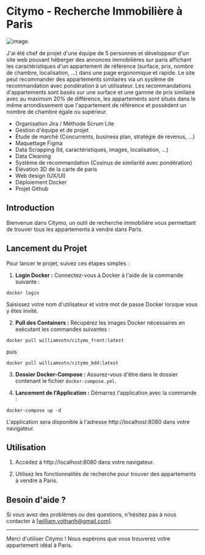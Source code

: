# Citymo - Recherche Immobilière à Paris
![image](https://github.com/user-attachments/assets/7b8c78ca-3f50-4a14-b6de-da2326695a14)

J'ai été chef de projet d'une équipe de 5 personnes et développeur d'un site web pouvant héberger des annonces immobilières sur paris affichant les caractéristiques d'un appartement de référence (surface, prix, nombre de chambre, localisation, …) dans une page ergonomique et rapide. Le site peut recommander des appartements similaires via un système de recommandation avec pondération à un utilisateur. Les recommandations d'appartements sont basés sur une surface et une gamme de prix similaire avec au maximum 20% de différence, les appartements sont situés dans le même arrondissement que l'appartement de référence et possèdent un nombre de chambre égale ou supérieur.

- Organisation Jira / Méthode Scrum Lite
- Gestion d'équipe et de projet
- Étude de marché (Concurrents, business plan, stratégie de revenus, …)
- Maquettage Figma 
- Data Scrapping (Id, caractéristiques, images, localisation, …)
- Data Cleaning
- Système de recommandation (Cosinus de similarité avec pondération)
- Élévation 3D de la carte de paris
- Web design (UX/UI)
- Déploiement Docker
- Projet Github

## Introduction

Bienvenue dans Citymo, un outil de recherche immobilière vous permettant de trouver tous les appartements à vendre dans Paris.

## Lancement du Projet

Pour lancer le projet, suivez ces étapes simples :

1. **Login Docker :** Connectez-vous à Docker à l'aide de la commande suivante :

```
docker login
```

Saisissez votre nom d'utilisateur et votre mot de passe Docker lorsque vous y êtes invité.

2. **Pull des Containers :** Récupérez les images Docker nécessaires en exécutant les commandes suivantes :

```
docker pull williamvotn/citymo_front:latest
```
puis
```
docker pull williamvotn/citymo_bdd:latest
```

3. **Dossier Docker-Compose :** Assurez-vous d'être dans le dossier contenant le fichier `docker-compose.yml`.

4. **Lancement de l'Application :** Démarrez l'application avec la commande :

```
docker-compose up -d
```

L'application sera disponible à l'adresse http://localhost:8080 dans votre navigateur.

## Utilisation

1. Accédez à http://localhost:8080 dans votre navigateur.

2. Utilisez les fonctionnalités de recherche pour trouver des appartements à vendre à Paris.

## Besoin d'aide ?

Si vous avez des problèmes ou des questions, n'hésitez pas à nous contacter à [william.vothanh@gmail.com].

---

Merci d'utiliser Citymo ! Nous espérons que vous trouverez votre appartement idéal à Paris.
